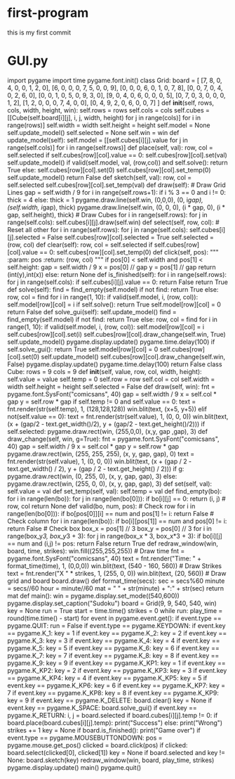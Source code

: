 # first-program
this is my first commit
# GUI.py
import pygame
import time
pygame.font.init()
class Grid:
    board = [
        [7, 8, 0, 4, 0, 0, 1, 2, 0],
        [6, 0, 0, 0, 7, 5, 0, 0, 9],
        [0, 0, 0, 6, 0, 1, 0, 7, 8],
        [0, 0, 7, 0, 4, 0, 2, 6, 0],
        [0, 0, 1, 0, 5, 0, 9, 3, 0],
        [9, 0, 4, 0, 6, 0, 0, 0, 5],
        [0, 7, 0, 3, 0, 0, 0, 1, 2],
        [1, 2, 0, 0, 0, 7, 4, 0, 0],
        [0, 4, 9, 2, 0, 6, 0, 0, 7]
    ]
    def __init__(self, rows, cols, width, height, win):
        self.rows = rows
        self.cols = cols
        self.cubes = [[Cube(self.board[i][j], i, j, width, height) for j in range(cols)] for i in range(rows)]
        self.width = width
        self.height = height
        self.model = None
        self.update_model()
        self.selected = None
        self.win = win
    def update_model(self):
        self.model = [[self.cubes[i][j].value for j in range(self.cols)] for i in range(self.rows)]
    def place(self, val):
        row, col = self.selected
        if self.cubes[row][col].value == 0:
            self.cubes[row][col].set(val)
            self.update_model()
            if valid(self.model, val, (row,col)) and self.solve():
                return True
            else:
                self.cubes[row][col].set(0)
                self.cubes[row][col].set_temp(0)
                self.update_model()
                return False
    def sketch(self, val):
        row, col = self.selected
        self.cubes[row][col].set_temp(val)
    def draw(self):
        # Draw Grid Lines
        gap = self.width / 9
        for i in range(self.rows+1):
            if i % 3 == 0 and i != 0:
                thick = 4
            else:
                thick = 1
            pygame.draw.line(self.win, (0,0,0), (0, i*gap), (self.width, i*gap), thick)
            pygame.draw.line(self.win, (0, 0, 0), (i * gap, 0), (i * gap, self.height), thick)
        # Draw Cubes
        for i in range(self.rows):
            for j in range(self.cols):
                self.cubes[i][j].draw(self.win)
    def select(self, row, col):
        # Reset all other
        for i in range(self.rows):
            for j in range(self.cols):
                self.cubes[i][j].selected = False
        self.cubes[row][col].selected = True
        self.selected = (row, col)
    def clear(self):
        row, col = self.selected
        if self.cubes[row][col].value == 0:
            self.cubes[row][col].set_temp(0)
    def click(self, pos):
        """
        :param: pos
        :return: (row, col)
        """
        if pos[0] < self.width and pos[1] < self.height:
            gap = self.width / 9
            x = pos[0] // gap
            y = pos[1] // gap
            return (int(y),int(x))
        else:
            return None
    def is_finished(self):
        for i in range(self.rows):
            for j in range(self.cols):
                if self.cubes[i][j].value == 0:
                    return False
        return True
    def solve(self):
        find = find_empty(self.model)
        if not find:
            return True
        else:
            row, col = find
        for i in range(1, 10):
            if valid(self.model, i, (row, col)):
                self.model[row][col] = i
                if self.solve():
                    return True
                self.model[row][col] = 0
        return False
    def solve_gui(self):
        self.update_model()
        find = find_empty(self.model)
        if not find:
            return True
        else:
            row, col = find
        for i in range(1, 10):
            if valid(self.model, i, (row, col)):
                self.model[row][col] = i
                self.cubes[row][col].set(i)
                self.cubes[row][col].draw_change(self.win, True)
                self.update_model()
                pygame.display.update()
                pygame.time.delay(100)
                if self.solve_gui():
                    return True
                self.model[row][col] = 0
                self.cubes[row][col].set(0)
                self.update_model()
                self.cubes[row][col].draw_change(self.win, False)
                pygame.display.update()
                pygame.time.delay(100)
        return False
class Cube:
    rows = 9
    cols = 9
    def __init__(self, value, row, col, width, height):
        self.value = value
        self.temp = 0
        self.row = row
        self.col = col
        self.width = width
        self.height = height
        self.selected = False
    def draw(self, win):
        fnt = pygame.font.SysFont("comicsans", 40)
        gap = self.width / 9
        x = self.col * gap
        y = self.row * gap
        if self.temp != 0 and self.value == 0:
            text = fnt.render(str(self.temp), 1, (128,128,128))
            win.blit(text, (x+5, y+5))
        elif not(self.value == 0):
            text = fnt.render(str(self.value), 1, (0, 0, 0))
            win.blit(text, (x + (gap/2 - text.get_width()/2), y + (gap/2 - text.get_height()/2)))
        if self.selected:
            pygame.draw.rect(win, (255,0,0), (x,y, gap ,gap), 3)
    def draw_change(self, win, g=True):
        fnt = pygame.font.SysFont("comicsans", 40)
        gap = self.width / 9
        x = self.col * gap
        y = self.row * gap
        pygame.draw.rect(win, (255, 255, 255), (x, y, gap, gap), 0)
        text = fnt.render(str(self.value), 1, (0, 0, 0))
        win.blit(text, (x + (gap / 2 - text.get_width() / 2), y + (gap / 2 - text.get_height() / 2)))
        if g:
            pygame.draw.rect(win, (0, 255, 0), (x, y, gap, gap), 3)
        else:
            pygame.draw.rect(win, (255, 0, 0), (x, y, gap, gap), 3)
    def set(self, val):
        self.value = val
    def set_temp(self, val):
        self.temp = val
def find_empty(bo):
    for i in range(len(bo)):
        for j in range(len(bo[0])):
            if bo[i][j] == 0:
                return (i, j)  # row, col
    return None
def valid(bo, num, pos):
    # Check row
    for i in range(len(bo[0])):
        if bo[pos[0]][i] == num and pos[1] != i:
            return False
    # Check column
    for i in range(len(bo)):
        if bo[i][pos[1]] == num and pos[0] != i:
            return False
    # Check box
    box_x = pos[1] // 3
    box_y = pos[0] // 3
    for i in range(box_y*3, box_y*3 + 3):
        for j in range(box_x * 3, box_x*3 + 3):
            if bo[i][j] == num and (i,j) != pos:
                return False
    return True
def redraw_window(win, board, time, strikes):
    win.fill((255,255,255))
    # Draw time
    fnt = pygame.font.SysFont("comicsans", 40)
    text = fnt.render("Time: " + format_time(time), 1, (0,0,0))
    win.blit(text, (540 - 160, 560))
    # Draw Strikes
    text = fnt.render("X " * strikes, 1, (255, 0, 0))
    win.blit(text, (20, 560))
    # Draw grid and board
    board.draw()
def format_time(secs):
    sec = secs%60
    minute = secs//60
    hour = minute//60
    mat = " " + str(minute) + ":" + str(sec)
    return mat
def main():
    win = pygame.display.set_mode((540,600))
    pygame.display.set_caption("Sudoku")
    board = Grid(9, 9, 540, 540, win)
    key = None
    run = True
    start = time.time()
    strikes = 0
    while run:
        play_time = round(time.time() - start)
        for event in pygame.event.get():
            if event.type == pygame.QUIT:
                run = False
            if event.type == pygame.KEYDOWN:
                if event.key == pygame.K_1:
                    key = 1
                if event.key == pygame.K_2:
                    key = 2
                if event.key == pygame.K_3:
                    key = 3
                if event.key == pygame.K_4:
                    key = 4
                if event.key == pygame.K_5:
                    key = 5
                if event.key == pygame.K_6:
                    key = 6
                if event.key == pygame.K_7:
                    key = 7
                if event.key == pygame.K_8:
                    key = 8
                if event.key == pygame.K_9:
                    key = 9
                if event.key == pygame.K_KP1:
                    key = 1
                if event.key == pygame.K_KP2:
                    key = 2
                if event.key == pygame.K_KP3:
                    key = 3
                if event.key == pygame.K_KP4:
                    key = 4
                if event.key == pygame.K_KP5:
                    key = 5
                if event.key == pygame.K_KP6:
                    key = 6
                if event.key == pygame.K_KP7:
                    key = 7
                if event.key == pygame.K_KP8:
                    key = 8
                if event.key == pygame.K_KP9:
                    key = 9
                if event.key == pygame.K_DELETE:
                    board.clear()
                    key = None
                if event.key == pygame.K_SPACE:
                    board.solve_gui()
                if event.key == pygame.K_RETURN:
                    i, j = board.selected
                    if board.cubes[i][j].temp != 0:
                        if board.place(board.cubes[i][j].temp):
                            print("Success")
                        else:
                            print("Wrong")
                            strikes += 1
                        key = None
                        if board.is_finished():
                            print("Game over")
            if event.type == pygame.MOUSEBUTTONDOWN:
                pos = pygame.mouse.get_pos()
                clicked = board.click(pos)
                if clicked:
                    board.select(clicked[0], clicked[1])
                    key = None
        if board.selected and key != None:
            board.sketch(key)
        redraw_window(win, board, play_time, strikes)
        pygame.display.update()
main()
pygame.quit()
